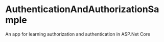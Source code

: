 # AuthenticationAndAuthorizationSample
An app for learning authorization and authentication in ASP.Net Core
